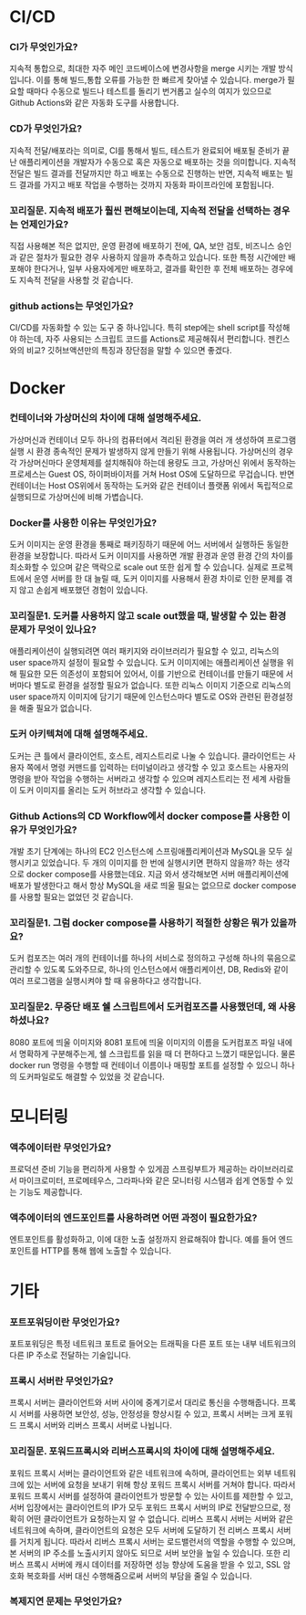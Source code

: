# CI/CD
### CI가 무엇인가요?
지속적 통합으로, 최대한 자주 메인 코드베이스에 변경사항을 merge 시키는 개발 방식입니다. 이를 통해 빌드,통합 오류를 가능한 한 빠르게 찾아낼 수 있습니다.
merge가 필요할 때마다 수동으로 빌드나 테스트를 돌리기 번거롭고 실수의 여지가 있으므로 Github Actions와 같은 자동화 도구를 사용합니다.

### CD가 무엇인가요?
지속적 전달/배포라는 의미로, CI를 통해서 빌드, 테스트가 완료되어 배포될 준비가 끝난 애플리케이션을 개발자가 수동으로 혹은 자동으로 배포하는 것을 의미합니다.
지속적 전달은 빌드 결과를 전달까지만 하고 배포는 수동으로 진행하는 반면, 지속적 배포는 빌드 결과를 가지고 배포 작업을 수행하는 것까지 자동화 파이프라인에 포함됩니다. 

### 꼬리질문. 지속적 배포가 훨씬 편해보이는데, 지속적 전달을 선택하는 경우는 언제인가요?
직접 사용해본 적은 없지만, 운영 환경에 배포하기 전에, QA, 보안 검토, 비즈니스 승인과 같은 절차가 필요한 경우 사용하지 않을까 추측하고 있습니다.
또한 특정 시간에만 배포해야 한다거나, 일부 사용자에게만 배포하고, 결과를 확인한 후 전체 배포하는 경우에도 지속적 전달을 사용할 것 같습니다.

### github actions는 무엇인가요?
CI/CD를 자동화할 수 있는 도구 중 하나입니다.
특히 step에는 shell script를 작성해야 하는데, 자주 사용되는 스크립트 코드를 Actions로 제공해줘서 편리합니다.
젠킨스와의 비교? 깃허브액션만의 특징과 장단점을 말할 수 있으면 좋겠다.

# Docker
### 컨테이너와 가상머신의 차이에 대해 설명해주세요.
가상머신과 컨테이너 모두 하나의 컴퓨터에서 격리된 환경을 여러 개 생성하여 프로그램 실행 시 환경 종속적인 문제가 발생하지 않게 만들기 위해 사용됩니다.
가상머신의 경우 각 가상머신마다 운영체제를 설치해줘야 하는데 용량도 크고, 가상머신 위에서 동작하는 프로세스는 Guest OS, 하이퍼바이저를 거쳐 Host OS에 도달하므로 무겁습니다.
반면 컨테이너는 Host OS위에서 동작하는 도커와 같은 컨테이너 플랫폼 위에서 독립적으로 실행되므로 가상머신에 비해 가볍습니다.

### Docker를 사용한 이유는 무엇인가요?
도커 이미지는 운영 환경을 통째로 패키징하기 때문에 어느 서버에서 실행하든 동일한 환경을 보장합니다.
따라서 도커 이미지를 사용하면 개발 환경과 운영 환경 간의 차이를 최소화할 수 있으며 같은 맥락으로 scale out 또한 쉽게 할 수 있습니다.
실제로 프로젝트에서 운영 서버를 한 대 늘릴 때, 도커 이미지를 사용해서 환경 차이로 인한 문제를 겪지 않고 손쉽게 배포했던 경험이 있습니다.

### 꼬리질문1. 도커를 사용하지 않고 scale out했을 때, 발생할 수 있는 환경 문제가 무엇이 있나요?
애플리케이션이 실행되려면 여러 패키지와 라이브러리가 필요할 수 있고, 리눅스의 user space까지 설정이 필요할 수 있습니다.
도커 이미지에는 애플리케이션 실행을 위해 필요한 모든 의존성이 포함되어 있어서, 이를 기반으로 컨테이너를 만들기 때문에 서버마다 별도로 환경을 설정할 필요가 없습니다.
또한 리눅스 이미지 기준으로 리눅스의 user space까지 이미지에 담기기 때문에 인스턴스마다 별도로 OS와 관련된 환경설정을 해줄 필요가 없습니다.

### 도커 아키텍쳐에 대해 설명해주세요.
도커는 큰 틀에서 클라이언트, 호스트, 레지스트리로 나눌 수 있습니다.
클라이언트는 사용자 쪽에서 명령 커맨드를 입력하는 터미널이라고 생각할 수 있고
호스트는 사용자의 명령을 받아 작업을 수행하는 서버라고 생각할 수 있으며
레지스트리는 전 세계 사람들이 도커 이미지를 올리는 도커 허브라고 생각할 수 있습니다.

### Github Actions의 CD Workflow에서 docker compose를 사용한 이유가 무엇인가요?
개발 초기 단계에는 하나의 EC2 인스턴스에 스프링애플리케이션과 MySQL을 모두 실행시키고 있었습니다.
두 개의 이미지를 한 번에 실행시키면 편하지 않을까? 하는 생각으로 docker compose를 사용했는데요.
지금 와서 생각해보면 서버 애플리케이션에 배포가 발생한다고 해서 항상 MySQL을 새로 띄울 필요는 없으므로
docker compose를 사용할 필요는 없었던 것 같습니다. 

### 꼬리질문1. 그럼 docker compose를 사용하기 적절한 상황은 뭐가 있을까요?
도커 컴포즈는 여러 개의 컨테이너를 하나의 서비스로 정의하고 구성해 하나의 묶음으로 관리할 수 있도록 도와주므로,
하나의 인스턴스에서 애플리케이션, DB, Redis와 같이 여러 프로그램을 실행시켜야 할 때 유용하다고 생각합니다. 

### 꼬리질문2. 무중단 배포 쉘 스크립트에서 도커컴포즈를 사용했던데, 왜 사용하셨나요?
8080 포트에 띄울 이미지와 8081 포트에 띄울 이미지의 이름을 도커컴포즈 파일 내에서 명확하게 구분해주는게, 쉘 스크립트를 읽을 때 더 편하다고 느꼈기 때문입니다.
물론 docker run 명령을 수행할 때 컨테이너 이름이나 매핑할 포트를 설정할 수 있으니 하나의 도커파일로도 해결할 수 있었을 것 같습니다.

# 모니터링
### 액추에이터란 무엇인가요?
프로덕션 준비 기능을 편리하게 사용할 수 있게끔 스프링부트가 제공하는 라이브러리로서
마이크로미터, 프로메테우스, 그라파나와 같은 모니터링 시스템과 쉽게 연동할 수 있는 기능도 제공합니다.

### 액추에이터의 엔드포인트를 사용하려면 어떤 과정이 필요한가요?
엔트포인트를 활성화하고, 이에 대한 노출 설정까지 완료해줘야 합니다. 예를 들어 엔드포인트를 HTTP를 통해 웹에 노출할 수 있습니다.

# 기타
### 포트포워딩이란 무엇인가요?
포트포워딩은 특정 네트워크 포트로 들어오는 트래픽을 다른 포트 또는 내부 네트워크의 다른 IP 주소로 전달하는 기술입니다.

### 프록시 서버란 무엇인가요?
프록시 서버는 클라이언트와 서버 사이에 중계기로서 대리로 통신을 수행해줍니다.
프록시 서버를 사용하면 보안성, 성능, 안정성을 향상시킬 수 있고, 프록시 서버는 크게 포워드 프록시 서버와 리버스 프록시 서버로 나뉩니다.

### 꼬리질문. 포워드프록시와 리버스프록시의 차이에 대해 설명해주세요.
포워드 프록시 서버는 클라이언트와 같은 네트워크에 속하며, 클라이언트는 외부 네트워크에 있는 서버에 요청을 보내기 위해 항상 포워드 프록시 서버를 거쳐야 합니다.
따라서 포워드 프록시 서버를 설정하여 클라이언트가 방문할 수 있는 사이트를 제한할 수 있고, 
서버 입장에서는 클라이언트의 IP가 모두 포워드 프록시 서버의 IP로 전달받으므로, 정확히 어떤 클라이언트가 요청하는지 알 수 없습니다.
리버스 프록시 서버는 서버와 같은 네트워크에 속하며, 클라이언트의 요청은 모두 서버에 도달하기 전 리버스 프록시 서버를 거치게 됩니다.
따라서 리버스 프록시 서버는 로드밸런서의 역할을 수행할 수 있으며, 본 서버의 IP 주소를 노출시키지 않아도 되므로 서버 보안을 높일 수 있습니다.
또한 리버스 프록시 서버에 캐시 데이터를 저장하면 성능 향상에 도움을 받을 수 있고, SSL 암호화 복호화를 서버 대신 수행해줌으로써 서버의 부담을 줄일 수 있습니다.

### 복제지연 문제는 무엇인가요?
